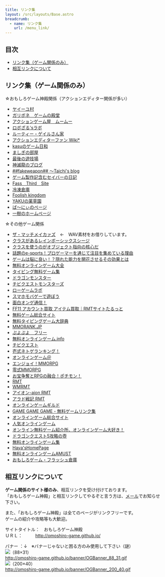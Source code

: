 ```yaml
---
title: リンク集
layout: /src/layouts/Base.astro
breadcrumb:
  - name: リンク集
    url: /menu_link/
---
```


## 目次

- [リンク集（ゲーム関係のみ）](/menu_link/#LINKS)
- [相互リンクについて](/menu_link/#ABOUT)

## リンク集（ゲーム関係のみ）

☆おもしろゲーム神殿関係（アクションエディター関係が多い）

- [ヤイーユ村](https://yaiyuvillage.jimdofree.com/)
- [ガリボネ　ゲームの殿堂](http://garibone.blog.fc2.com/)
- [アクションゲーム屋　ムームー](https://sites.google.com/site/akusyonngemuyamumu/home)
- [ロボざる'sラボ](http://robrabo.gg-blog.com/)
- [ルーティー・ゲイルさん家](http://rutigel.blog.fc2.com/)
- [アクションエディターファン Wiki*](http://wikiwiki.jp/aokage/)
- [kasuのゲーム日和](http://www15.atwiki.jp/kasuking/)
- [ましぎの部屋](http://mashigi.jimdo.com/)
- [最後の遊技場](http://whitewood.sakura.ne.jp/manyakue/game.html)
- [神滅龍のブログ](http://z820cc.blog71.fc2.com/)
- [##fakeweapon## ～Taichi's blog](http://blogs.yahoo.co.jp/robinson0720xx/)
- [ゲーム製作記含むセイバーの日記](http://blogs.yahoo.co.jp/saivr777)
- [Fass　Third　Site](http://fass.mad.buttobi.net/)
- [冷凍倉庫](http://www26.tok2.com/home/nasuda/)
- [Foolish kingdom](http://foolishkingdom.web.fc2.com/)
- [YAKUの薬草園](http://hiyokko.sakura.ne.jp/)
- [ば～にぃのページ](http://bernie.web.fc2.com/game/)
- [一樹のホームページ](http://www3.tok2.com/home/kazukikazuki2/)

☆その他ゲーム関係

- [ザ・マッチメイカァズ](http://osabisi.sakura.ne.jp/m2/)　←　WAV素材をお借りしています。
- [クラスがあるレインボーシックスシージ](https://onlinegame-20senn.com/rainbow/)
- [クラスを使うのがオブジェクト指向の核心だ](https://programming-nyuumon.com/object-orientation/)
- [話題のe-sports！プロゲーマーを通じて注目を集めている理由](http://topicalesports.blog.jp/)
- [ゲームは脳に良い！？隠れた能力を開花させるその効果とは](http://game-nouniyoi.com/)
- [無料オンラインゲーム大全](http://onlinegametz.com/)
- [タイピング無料ゲーム集](http://typingoo.com/)
- [ドラゴンモンスター](http://dragon.ge-mu.net/)
- [チビクエストモンスターズ](http://m.chibiquest.net/)
- [ローゲームラボ](http://low-game.com/)
- [スマホモバゲーで遊ぼう](http://www.donatellastyle.com/)
- [面白オンゲ通信！](http://yuingclub.com/)
- [FF11 アカウント買取 アイテム買取｜RMTサイトたるっと](http://www.tarutto.jp/)
- [無料ゲーム総合サイト](http://chibicon.net/)
- [無料タイピングゲーム大辞典](http://www.typgame.net/)
- [MMORANK.JP](http://mmo-rank.jp/)
- [ぷよぷよ　フリー](http://blu1.1af.net/)
- [無料オンラインゲーム.info](http://advisegame.com/)
- [チビクエスト](http://chibiquest.net/)
- [壱式ネトゲランキング！](http://game-stalker.com/)
- [オンラインゲーム＠](http://onlinegame.i-love.cc/)
- [エンジョイ！MMORPG](http://www.enjoy-mmorpg.jp/)
- [零式MMORPG](http://low-mmo.com/)
- [お宝争奪とRPGの融合！ポチモン！](http://pochimon.com/?guid=ON)
- [RMT](http://www.rmtvip.jp/)
- [WMRMT](http://www.rmt-wm.com/)
- [アイオン-aion RMT](http://www.rmtvip.jp/rmt/aion.html)
- [アラド戦記 RMT](http://www.rmtvip.jp/rmt/aradosenki.html)
- [オンラインゲームギルド](http://onlinegame-guild.com/)
- [GAME GAME GAME - 無料ゲームリンク集](http://www.game3.jp/)
- [オンラインゲーム総合サイト](http://ge-mu.net/)
- [人気オンラインゲーム](http://ninki-onlinegame.com/)
- [オンライン無料ゲーム紹介所、オンラインゲーム大好き！](http://onlinegame-love.com/)
- [ドラゴンクエスト5攻略の壺](http://dq5.capture-site.com/)
- [無料オンラインゲーム集](http://onlinegame.yu-nagi.com/)
- [Haya'sHomePage](http://www.geocities.jp/homepage_haya/)
- [無料オンラインゲームAMUST](http://amust-shop.com/)
- [おもしろゲーム・フラッシュ倉庫](http://muryou777.com/)

## 相互リンクについて

**ゲーム関係のサイト様のみ**、相互リンクを受け付けております。  
「おもしろゲーム神殿」と相互リンクしてやるぞと言う方は、[メール](/menu_mail/index.html)でお知らせ下さい。  
  
また、「おもしろゲーム神殿」は全てのページがリンクフリーです。  
ゲームの紹介や攻略等も大歓迎。

  

サイトタイトル：　おもしろゲーム神殿  
ＵＲＬ：　　　http://omoshiro-game.github.io/  
  
バナー ：↓　※バナーじゃないと困る方のみ使用して下さい（謎）  
![](/banner/OGBanner_88_31.gif)（88×31）  
http://omoshiro-game.github.io/banner/OGBanner_88_31.gif  
![](/banner/OGBanner_200_40.gif)（200×40）  
http://omoshiro-game.github.io/banner/OGBanner_200_40.gif